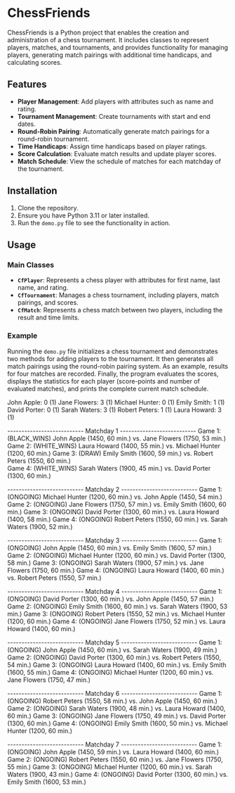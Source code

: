 # ChessFriends

ChessFriends is a Python project that enables the creation and administration of a chess tournament. It includes classes to represent players, matches, and tournaments, and provides functionality for managing players, generating match pairings with additional time handicaps, and calculating scores.

## Features

- **Player Management**: Add players with attributes such as name and rating.
- **Tournament Management**: Create tournaments with start and end dates.
- **Round-Robin Pairing**: Automatically generate match pairings for a round-robin tournament.
- **Time Handicaps**: Assign time handicaps based on player ratings.
- **Score Calculation**: Evaluate match results and update player scores.
- **Match Schedule**: View the schedule of matches for each matchday of the tournament.

## Installation

1. Clone the repository.
2. Ensure you have Python 3.11 or later installed.
3. Run the `demo.py` file to see the functionality in action.

## Usage

### Main Classes

- **`CfPlayer`**: Represents a chess player with attributes for first name, last name, and rating.
- **`CfTournament`**: Manages a chess tournament, including players, match pairings, and scores.
- **`CfMatch`**: Represents a chess match between two players, including the result and time limits.

### Example

Running the `demo.py` file initializes a chess tournament and demonstrates two methods for adding players to the tournament. It then generates all match pairings using the round-robin pairing system.
As an example, results for four matches are recorded. Finally, the program evaluates the scores, displays the statistics for each player (score-points and number of evaluated matches), and prints the complete current match schedule.


John Apple: 0 (1)
Jane Flowers: 3 (1)
Michael Hunter: 0 (1)
Emily Smith: 1 (1)
David Porter: 0 (1)
Sarah Waters: 3 (1)
Robert Peters: 1 (1)
Laura Howard: 3 (1)

--------------------------- Matchday 1 ---------------------------
Game 1: (BLACK_WINS) John Apple (1450, 60 min.) vs. Jane Flowers (1750, 53 min.)    
Game 2: (WHITE_WINS) Laura Howard (1400, 55 min.) vs. Michael Hunter (1200, 60 min.)
Game 3: (DRAW) Emily Smith (1600, 59 min.) vs. Robert Peters (1550, 60 min.)        
Game 4: (WHITE_WINS) Sarah Waters (1900, 45 min.) vs. David Porter (1300, 60 min.)  

--------------------------- Matchday 2 ---------------------------
Game 1: (ONGOING) Michael Hunter (1200, 60 min.) vs. John Apple (1450, 54 min.)
Game 2: (ONGOING) Jane Flowers (1750, 57 min.) vs. Emily Smith (1600, 60 min.)
Game 3: (ONGOING) David Porter (1300, 60 min.) vs. Laura Howard (1400, 58 min.)
Game 4: (ONGOING) Robert Peters (1550, 60 min.) vs. Sarah Waters (1900, 52 min.)

--------------------------- Matchday 3 ---------------------------
Game 1: (ONGOING) John Apple (1450, 60 min.) vs. Emily Smith (1600, 57 min.)
Game 2: (ONGOING) Michael Hunter (1200, 60 min.) vs. David Porter (1300, 58 min.)
Game 3: (ONGOING) Sarah Waters (1900, 57 min.) vs. Jane Flowers (1750, 60 min.)
Game 4: (ONGOING) Laura Howard (1400, 60 min.) vs. Robert Peters (1550, 57 min.)

--------------------------- Matchday 4 ---------------------------
Game 1: (ONGOING) David Porter (1300, 60 min.) vs. John Apple (1450, 57 min.)
Game 2: (ONGOING) Emily Smith (1600, 60 min.) vs. Sarah Waters (1900, 53 min.)
Game 3: (ONGOING) Robert Peters (1550, 52 min.) vs. Michael Hunter (1200, 60 min.)
Game 4: (ONGOING) Jane Flowers (1750, 52 min.) vs. Laura Howard (1400, 60 min.)

--------------------------- Matchday 5 ---------------------------
Game 1: (ONGOING) John Apple (1450, 60 min.) vs. Sarah Waters (1900, 49 min.)
Game 2: (ONGOING) David Porter (1300, 60 min.) vs. Robert Peters (1550, 54 min.)
Game 3: (ONGOING) Laura Howard (1400, 60 min.) vs. Emily Smith (1600, 55 min.)
Game 4: (ONGOING) Michael Hunter (1200, 60 min.) vs. Jane Flowers (1750, 47 min.)

--------------------------- Matchday 6 ---------------------------
Game 1: (ONGOING) Robert Peters (1550, 58 min.) vs. John Apple (1450, 60 min.)
Game 2: (ONGOING) Sarah Waters (1900, 48 min.) vs. Laura Howard (1400, 60 min.)
Game 3: (ONGOING) Jane Flowers (1750, 49 min.) vs. David Porter (1300, 60 min.)
Game 4: (ONGOING) Emily Smith (1600, 50 min.) vs. Michael Hunter (1200, 60 min.)

--------------------------- Matchday 7 ---------------------------
Game 1: (ONGOING) John Apple (1450, 59 min.) vs. Laura Howard (1400, 60 min.)
Game 2: (ONGOING) Robert Peters (1550, 60 min.) vs. Jane Flowers (1750, 55 min.)
Game 3: (ONGOING) Michael Hunter (1200, 60 min.) vs. Sarah Waters (1900, 43 min.)
Game 4: (ONGOING) David Porter (1300, 60 min.) vs. Emily Smith (1600, 53 min.)